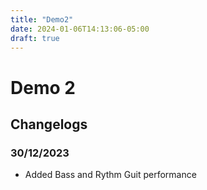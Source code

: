 ```yaml
---
title: "Demo2"
date: 2024-01-06T14:13:06-05:00
draft: true
---
```


# Demo 2

## Changelogs

### 30/12/2023

- Added Bass and Rythm Guit performance
